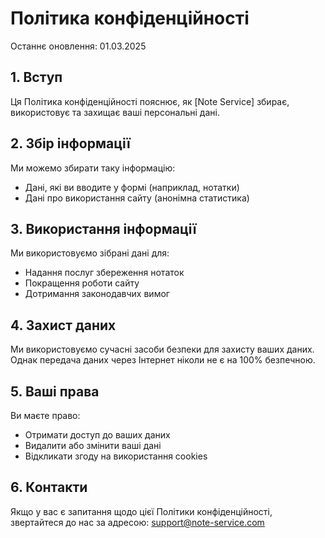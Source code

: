 # Політика конфіденційності

Останнє оновлення: 01.03.2025

## 1. Вступ
Ця Політика конфіденційності пояснює, як [Note Service] збирає, використовує та захищає ваші персональні дані.

## 2. Збір інформації
Ми можемо збирати таку інформацію:
- Дані, які ви вводите у формі (наприклад, нотатки)
- Дані про використання сайту (анонімна статистика)

## 3. Використання інформації
Ми використовуємо зібрані дані для:
- Надання послуг збереження нотаток
- Покращення роботи сайту
- Дотримання законодавчих вимог

## 4. Захист даних
Ми використовуємо сучасні засоби безпеки для захисту ваших даних. Однак передача даних через Інтернет ніколи не є на 100% безпечною.

## 5. Ваші права
Ви маєте право:
- Отримати доступ до ваших даних
- Видалити або змінити ваші дані
- Відкликати згоду на використання cookies

## 6. Контакти
Якщо у вас є запитання щодо цієї Політики конфіденційності, звертайтеся до нас за адресою: support@note-service.com
